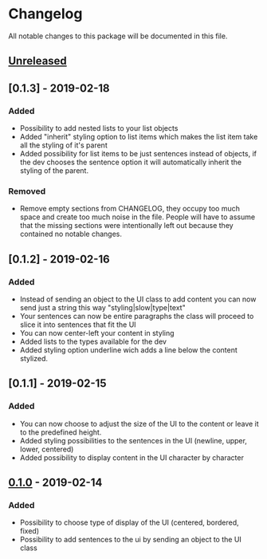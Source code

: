 # Changelog

All notable changes to this package will be documented in this file.

## [Unreleased]

## [0.1.3] - 2019-02-18

### Added

- Possibility to add nested lists to your list objects
- Added "inherit" styling option to list items which makes the list item take all the styling of it's parent
- Added possibility for list items to be just sentences instead of objects, if the dev chooses the sentence option it will
  automatically inherit the styling of the parent.

### Removed

- Remove empty sections from CHANGELOG, they occupy too much space and
  create too much noise in the file. People will have to assume that the
  missing sections were intentionally left out because they contained no
  notable changes.

## [0.1.2] - 2019-02-16

### Added

- Instead of sending an object to the UI class to add content you can now send just a string this way "styling|slow|type|text"
- Your sentences can now be entire paragraphs the class will proceed to slice it into sentences that fit the UI
- You can now center-left your content in styling
- Added lists to the types available for the dev
- Added styling option underline wich adds a line below the content stylized.

## [0.1.1] - 2019-02-15

### Added

- You can now choose to adjust the size of the UI to the content or leave it to the predefined height.
- Added styling possibilities to the sentences in the UI (newline, upper, lower, centered)
- Added possibility to display content in the UI character by character

## [0.1.0] - 2019-02-14

### Added
- Possibility to choose type of display of the UI (centered, bordered, fixed)
- Possibility to add sentences to the ui by sending an object to the UI class

[unreleased]: https://github.com/olivierlacan/keep-a-changelog/compare/v1.1.0...HEAD
[1.1.0]: https://github.com/olivierlacan/keep-a-changelog/compare/v1.0.0...v1.1.0
[1.0.0]: https://github.com/olivierlacan/keep-a-changelog/compare/v0.3.0...v1.0.0
[0.3.0]: https://github.com/olivierlacan/keep-a-changelog/compare/v0.2.0...v0.3.0
[0.2.0]: https://github.com/olivierlacan/keep-a-changelog/compare/v0.1.0...v0.2.0
[0.1.0]: https://github.com/olivierlacan/keep-a-changelog/compare/v0.0.8...v0.1.0
[0.0.8]: https://github.com/olivierlacan/keep-a-changelog/compare/v0.0.7...v0.0.8
[0.0.7]: https://github.com/olivierlacan/keep-a-changelog/compare/v0.0.6...v0.0.7
[0.0.6]: https://github.com/olivierlacan/keep-a-changelog/compare/v0.0.5...v0.0.6
[0.0.5]: https://github.com/olivierlacan/keep-a-changelog/compare/v0.0.4...v0.0.5
[0.0.4]: https://github.com/olivierlacan/keep-a-changelog/compare/v0.0.3...v0.0.4
[0.0.3]: https://github.com/olivierlacan/keep-a-changelog/compare/v0.0.2...v0.0.3
[0.0.2]: https://github.com/olivierlacan/keep-a-changelog/compare/v0.0.1...v0.0.2
[0.0.1]: https://github.com/olivierlacan/keep-a-changelog/releases/tag/v0.0.1
